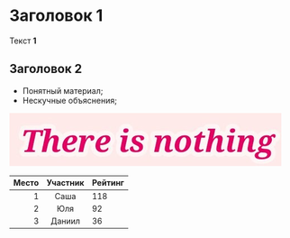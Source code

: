 # Заголовок 1

Текст **1**

## Заголовок 2

- Понятный материал;
- Нескучные объяснения;

![картинка](пустой_лист.png "что-то")

| Место | Участник | Рейтинг |
|------:|:--------:|:--------|
| 1     | Саша     | 118     |
| 2     | Юля      | 92      |
| 3     | Даниил   | 36      |
